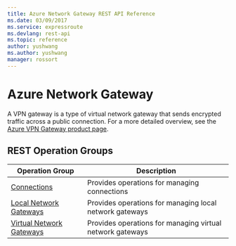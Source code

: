 ```yaml
---
title: Azure Network Gateway REST API Reference
ms.date: 03/09/2017
ms.service: expressroute
ms.devlang: rest-api
ms.topic: reference
author: yushwang
ms.author: yushwang
manager: rossort
---
```

# Azure Network Gateway
A VPN gateway is a type of virtual network gateway that sends encrypted traffic across a public connection. For a more detailed overview, see the [Azure VPN Gateway product page](https://azure.microsoft.com/services/vpn-gateway). 

## REST Operation Groups

|Operation Group|Description|
|---|---|
|[Connections](connections.md)  |Provides operations for managing connections|
|[Local Network Gateways ](local-network-gateways.md) | Provides operations for managing local network gateways|
|[Virtual Network Gateways](virtual-network-gateways.md) |Provides operations for managing virtual network gateways| 

